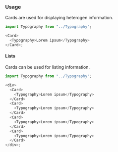 ### Usage

Cards are used for displaying heterogen information.

```js
import Typography from "../Typography";

<Card>
  <Typography>Lorem ipsum</Typography>
</Card>;
```

#### Lists

Cards can be used for listing information.

```js
import Typography from "../Typography";

<div>
  <Card>
    <Typography>Lorem ipsum</Typography>
  </Card>
  <Card>
    <Typography>Lorem ipsum</Typography>
  </Card>
  <Card>
    <Typography>Lorem ipsum</Typography>
  </Card>
  <Card>
    <Typography>Lorem ipsum</Typography>
  </Card>
</div>;
```
